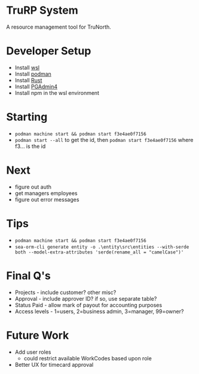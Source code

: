 # TruRP System

A resource management tool for TruNorth.

# Developer Setup

- Install [wsl](https://learn.microsoft.com/en-us/windows/wsl/install)
- Install [podman](https://podman.io/docs/installation)
- Install [Rust](https://www.rust-lang.org/tools/install)
- Install [PGAdmin4](https://www.pgadmin.org/download/pgadmin-4-windows/)
- Install npm in the wsl environment

# Starting

- `podman machine start && podman start f3e4ae0f7156`
- `podman start --all` to get the id, then `podman start f3e4ae0f7156` where f3... is the id

# Next

- figure out auth
- get managers employees
- figure out error messages

# Tips

- `podman machine start && podman start f3e4ae0f7156`
- `sea-orm-cli generate entity -o .\entity\src\entities --with-serde both --model-extra-attributes 'serde(rename_all = "camelCase")'`

# Final Q's
- Projects - include customer? other misc?
- Approval - include approver ID? if so, use separate table?
- Status Paid - allow mark of payout for accounting purposes
- Access levels - 1=users, 2=business admin, 3=manager, 99=owner?

# Future Work
- Add user roles
    - could restrict available WorkCodes based upon role
- Better UX for timecard approval